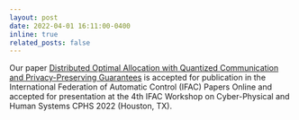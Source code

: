 ```yaml
---
layout: post
date: 2022-04-01 16:11:00-0400
inline: true
related_posts: false
---
```


Our paper [Distributed Optimal Allocation with Quantized Communication and Privacy-Preserving Guarantees](https://www.sciencedirect.com/science/article/pii/S2405896323001118) is accepted for publication in the International Federation of Automatic Control (IFAC) Papers Online and accepted for presentation at the 4th IFAC Workshop on Cyber-Physical and Human Systems CPHS 2022 (Houston, TX).